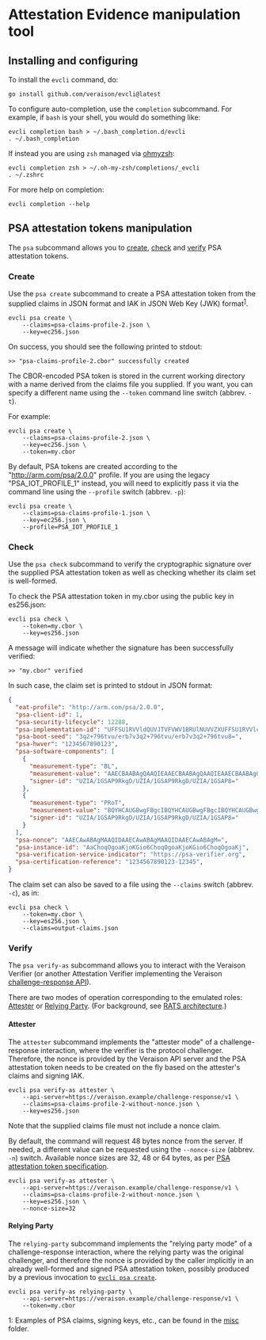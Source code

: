 # Attestation Evidence manipulation tool

## Installing and configuring

To install the `evcli` command, do:

```shell
go install github.com/veraison/evcli@latest
```

To configure auto-completion, use the `completion` subcommand.  For example, if `bash` is your shell, you would do something like:

```shell
evcli completion bash > ~/.bash_completion.d/evcli
. ~/.bash_completion
```

If instead you are using `zsh` managed via [ohmyzsh](https://ohmyz.sh):

```shell
evcli completion zsh > ~/.oh-my-zsh/completions/_evcli
. ~/.zshrc
```

For more help on completion:

```shell
evcli completion --help
```

## PSA attestation tokens manipulation

The `psa` subcommand allows you to [create](#create), [check](#check) and [verify](#verify) PSA attestation tokens.

### Create

Use the `psa create` subcommand to create a PSA attestation token from the supplied claims in JSON format and IAK in JSON Web Key (JWK) format<sup>[1](#inputs-ex)</sup>.

```shell
evcli psa create \
    --claims=psa-claims-profile-2.json \
    --key=ec256.json
```

On success, you should see the following printed to stdout:

```console
>> "psa-claims-profile-2.cbor" successfully created
```

The CBOR-encoded PSA token is stored in the current working directory with a name derived from the claims file you supplied.  If you want, you can specify a different name using the `--token` command line switch (abbrev. `-t`).

For example:

```shell
evcli psa create \
    --claims=psa-claims-profile-2.json \
    --key=ec256.json \
    --token=my.cbor
```

By default, PSA tokens are created according to the "http://arm.com/psa/2.0.0" profile.  If you are using the legacy "PSA_IOT_PROFILE_1" instead, you will need to explicitly pass it via the command line using the `--profile` switch (abbrev.  `-p`):

```shell
evcli psa create \
    --claims=psa-claims-profile-1.json \
    --key=ec256.json \
    --profile=PSA_IOT_PROFILE_1
```

### Check

Use the `psa check` subcommand to verify the cryptographic signature over the supplied PSA attestation token as well as checking whether its claim set is well-formed.

To check the PSA attestation token in my.cbor using the public key in es256.json:


```shell
evcli psa check \
    --token=my.cbor \
    --key=es256.json
```

A message will indicate whether the signature has been successfully verified:

```console
>> "my.cbor" verified
```

In such case, the claim set is printed to stdout in JSON format:

```json
{
  "eat-profile": "http://arm.com/psa/2.0.0",
  "psa-client-id": 1,
  "psa-security-lifecycle": 12288,
  "psa-implementation-id": "UFFSU1RVVldQUVJTVFVWV1BRUlNUVVZXUFFSU1RVVlc=",
  "psa-boot-seed": "3q2+796tvu/erb7v3q2+796tvu/erb7v3q2+796tvu8=",
  "psa-hwver": "1234567890123",
  "psa-software-components": [
    {
      "measurement-type": "BL",
      "measurement-value": "AAECBAABAgQAAQIEAAECBAABAgQAAQIEAAECBAABAgQ=",
      "signer-id": "UZIA/1GSAP9RkgD/UZIA/1GSAP9RkgD/UZIA/1GSAP8="
    },
    {
      "measurement-type": "PRoT",
      "measurement-value": "BQYHCAUGBwgFBgcIBQYHCAUGBwgFBgcIBQYHCAUGBwg=",
      "signer-id": "UZIA/1GSAP9RkgD/UZIA/1GSAP9RkgD/UZIA/1GSAP8="
    }
  ],
  "psa-nonce": "AAECAwABAgMAAQIDAAECAwABAgMAAQIDAAECAwABAgM=",
  "psa-instance-id": "AaChoqOgoaKjoKGio6ChoqOgoaKjoKGio6ChoqOgoaKj",
  "psa-verification-service-indicator": "https://psa-verifier.org",
  "psa-certification-reference": "1234567890123-12345",
}
```

The claim set can also be saved to a file using the `--claims` switch (abbrev.  `-c`), as in:

```shell
evcli psa check \
    --token=my.cbor \
    --key=es256.json \
    --claims=output-claims.json
```

### Verify

The `psa verify-as` subcommand allows you to interact with the Veraison Verifier (or another Attestation Verifier implementing the Veraison [challenge-response API](https://github.com/veraison/docs/tree/main/api/challenge-response)).

There are two modes of operation corresponding to the emulated roles: [Attester](#attester) or [Relying Party](#relying-party).  (For background, see [RATS architecture](https://datatracker.ietf.org/doc/draft-ietf-rats-architecture/).)

#### Attester

The `attester` subcommand implements the "attester mode" of a challenge-response interaction, where the verifier is the protocol challenger.  Therefore, the nonce is provided by the Veraison API server and the PSA attestation token needs to be created on the fly based on the attester's claims and signing IAK.

```shell
evcli psa verify-as attester \
    --api-server=https://veraison.example/challenge-response/v1 \
    --claims=psa-claims-profile-2-without-nonce.json \
    --key=es256.json
```

Note that the supplied claims file must not include a nonce claim.

By default, the command will request 48 bytes nonce from the server.  If needed, a different value can be requested using the `--nonce-size` (abbrev. `-n`) switch.  Available nonce sizes are 32, 48 or 64 bytes, as per [PSA attestation token specification](https://datatracker.ietf.org/doc/draft-tschofenig-rats-psa-token/).

```shell
evcli psa verify-as attester \
    --api-server=https://veraison.example/challenge-response/v1 \
    --claims=psa-claims-profile-2-without-nonce.json \
    --key=es256.json \
    --nonce-size=32
```

#### Relying Party

The `relying-party` subcommand implements the "relying party mode" of a challenge-response interaction, where the relying party was the original challenger, and therefore the nonce is provided by the caller implicitly in an already well-formed and signed PSA attestation token, possibly produced by a previous invocation to [`evcli psa create`](#create).

```shell
evcli psa verify-as relying-party \
    --api-server=https://veraison.example/challenge-response/v1 \
    --token=my.cbor
```

<a name="inputs-ex">1</a>: Examples of PSA claims, signing keys, etc., can be found in the [misc](misc) folder.

